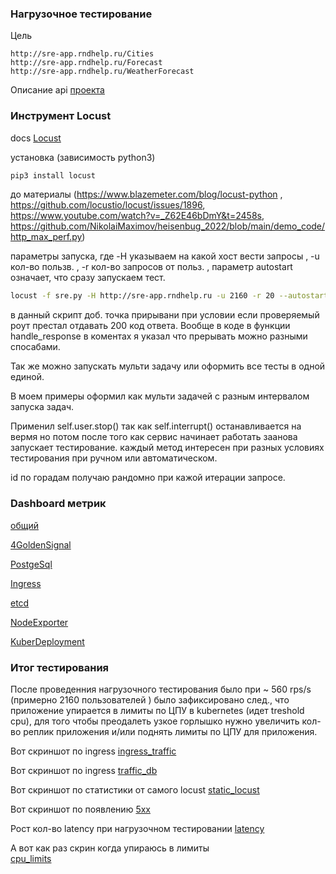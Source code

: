 ### Нагрузочное тестирование 

Цель 
```
http://sre-app.rndhelp.ru/Cities
http://sre-app.rndhelp.ru/Forecast
http://sre-app.rndhelp.ru/WeatherForecast
```

Описание api [проекта](http://sre-app.rndhelp.ru/swagger/index.html)

### Инструмент Locust 

docs [Locust](https://docs.locust.io/en/stable/quickstart.html)

установка (зависимость python3)
```sh
pip3 install locust
```

до материалы (https://www.blazemeter.com/blog/locust-python , https://github.com/locustio/locust/issues/1896, https://www.youtube.com/watch?v=_Z62E46bDmY&t=2458s, https://github.com/NikolaiMaximov/heisenbug_2022/blob/main/demo_code/http_max_perf.py) 


параметры запуска, где  -H указываем на какой хост вести запросы , -u кол-во пользв. , -r кол-во запросов от польз.  , параметр autostart означает, что сразу запускаем тест. 
```sh
locust -f sre.py -H http://sre-app.rndhelp.ru -u 2160 -r 20 --autostart
```


в данный скрипт доб. точка прирывани при условии если проверяемый роут престал отдавать 200 код ответа. Вообще в коде в функции handle_response в коментах я указал что прерывать можно разными спосабами. 

Так же можно запускать мульти задачу или оформить все тесты в одной единой. 

В моем примеры оформил как мульти задачей с разным интервалом запуска задач.

Применил self.user.stop() так как self.interrupt() останавливается на вермя но потом после того как сервис начинает работать заанова запускает тестирование. каждый метод интересен при разных условиях тестирования при ручном или автоматическом. 

id по горадам получаю рандомно при кажой итерации запросе.
### Dashboard метрик 
[общий](http://5eca9364-3899-4021-b861-fd4f64e48c6d.mts-gslb.ru/dashboards/f/M4CESrGSz/kulishov-konstantin)

[4GoldenSignal](http://5eca9364-3899-4021-b861-fd4f64e48c6d.mts-gslb.ru/d/7GKkdrGIz/4-golden-signal?orgId=1&from=now-3h&to=now)

[PostgeSql](http://5eca9364-3899-4021-b861-fd4f64e48c6d.mts-gslb.ru/d/5474745/postgresql-overview-postgres_exporter?orgId=1&refresh=5m)

[Ingress](http://5eca9364-3899-4021-b861-fd4f64e48c6d.mts-gslb.ru/d/nginxvdvsdv/nginx-ingress-controller?orgId=1&refresh=5s)

[etcd](http://5eca9364-3899-4021-b861-fd4f64e48c6d.mts-gslb.ru/d/dsvsdvsbrjrwew/etcd?orgId=1)

[NodeExporter](http://5eca9364-3899-4021-b861-fd4f64e48c6d.mts-gslb.ru/d/rYdddlPWksdvsdvsd/node-exporter-full?orgId=1)

[KuberDeployment](http://5eca9364-3899-4021-b861-fd4f64e48c6d.mts-gslb.ru/d/k8s_views_pods/kubernetes-views-pods?orgId=1&var-datasource=Prometheus&var-namespace=sre-cource-student-53&var-pod=app-f8cf557fb-g56sn&var-resolution=30s&from=1701084617407&to=1701085489616)

### Итог тестирования 

После проведенния нагрузочного тестирования было при ~ 560 rps/s (примерно 2160 пользователей ) было зафиксировано след., что приложение упирается в лимиты по ЦПУ в kubernetes (идет treshold cpu),  для того чтобы преодалеть узкое горлышко  нужно увеличить кол-во реплик приложения и/или поднять лимиты по ЦПУ для приложения. 


Вот скриншот по ingress
[ingress_traffic](https://drive.google.com/file/d/1R9b0qePLF06HfiqYzsozvmcEIEDM4hha/view?usp=drive_link)

Вот скриншот по ingress
[traffic_db](https://drive.google.com/file/d/1ns2XJ4gpi4_fbDGDGCwsoM_bO8ogNtSG/view?usp=drive_link)

Вот скриншот по статистики от самого locust
[static_locust](https://drive.google.com/file/d/1gRZ-QcyJP0zS88UTZBC5Wr_JiyvqYwaI/view?usp=drive_link)

Вот скриншот по появлению 
[5xx](https://drive.google.com/file/d/1YjqzVfMKYomo92KFQVzNm6gU3jeTiBkz/view?usp=drive_link)

Рост кол-во latency при нагрузочном тестировании
[latency](https://drive.google.com/file/d/1x_paZppLy0u600bev9fM3ZZd9PETV64k/view?usp=drive_link)

А вот как раз скрин когда упираюсь в лимиты  
[cpu_limits](https://drive.google.com/file/d/1LFaWCb0iLKcHRyNjBPBP5Obhce0uf7b4/view?usp=drive_link)


